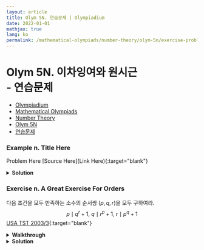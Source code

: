 ```yaml
---
layout: article
title: Olym 5N. 연습문제 | Olympiadium
date: 2022-01-01
mathjax: true
lang: ko
permalink: /mathematical-olympiads/number-theory/olym-5n/exercise-problems/
---
```

# Olym 5N. 이차잉여와 원시근 <br> <ssup> - 연습문제</ssup>

<ul class="breadcrumb">
	<li><a href="{{ site.url }}">Olympiadium</a></li> 
	<li><a href="{{ site.url }}mathematical-olympiads/">Mathematical Olympiads</a></li> 
	<li><a href="{{ site.url }}mathematical-olympiads/number-theory/">Number Theory</a></li> 
	<li><a href="{{ site.url }}mathematical-olympiads/number-theory/olym-5n/">Olym 5N</a></li> 
	<li><a href="{{ site.url }}mathematical-olympiads/number-theory/olym-5n/exercise-problems/">연습문제</a></li>
</ul>

### Example n. Title Here
<skyblueboard> Problem Here </skyblueboard>
[Source Here](Link Here){:target="blank"}
<pinkborder><details>
<summary><b>Solution</b></summary>
Solution Here. 
</details></pinkborder>

### Exercise n. A Great Exercise For Orders
<skyblueboard> 다음 조건을 모두 만족하는 소수의 순서쌍 $(p, q, r)$을 모두 구하여라. $$p \mid q^r+1, \ q \mid r^p+1, \ r \mid p^q+1$$ </skyblueboard>
[USA TST 2003/3](https://artofproblemsolving.com/community/c6h58445p357351){:target="blank"}
<purpleborder><details>
<summary><b>Walkthrough</b></summary>
<purpleborder><details>
<summary><b>Part (a)</b></summary>
$p, q, r$ 중 같은 두 수가 존재하는 경우와, $p, q, r$ 중 $2$가 존재하는 경우를 먼저 살펴본다. <ssbr/>
일반성을 잃지 않고 $p, q, r$ 중 $p$가 최소라고 할 수 있다. 
</details></purpleborder>
<purpleborder><details>
<summary><b>Part (b)</b></summary>
$q^r \equiv -1 \pmod{p}$에서 $q^{2r} \equiv 1 \pmod{p}$이므로, $$\mathrm{ord}_q(p) \mid 2r$$를 얻는다. 
</details></purpleborder>
<purpleborder><details>
<summary><b>Part (c)</b></summary>
Hint Here. 
</details></purpleborder>
</details></purpleborder>
<pinkborder><details>
<summary><b>Solution</b></summary>
우선, $p, q, r$ 중 같은 두 수가 존재하는 경우, $p=q$이면 $p \mid p^r+1 \implies p \mid 1$ 가 되어 모순이다. <ssbr/>

먼저, $p, q, r$이 모두 홀수인 경우를 보자. 
$q^r \equiv -1 \pmod{p}$에서 $q^{2r} \equiv 1 \pmod{p}$이므로, $$\mathrm{ord}_q(p) \mid 2r$$을 얻는다. 
$r$은 소수이므로, $\mathrm{ord}_q(p) = 1, 2, r, 2r$이 되고, 각 경우를 살펴보자. <ssbr/>

<ul>
  <li> $\mathrm{ord}_q(p)=1$인 경우: $q \equiv 1 \pmod{p}, \ q^r \equiv 1 \equiv -1 \pmod{p}$에서 $p=2$로 가정에 모순이다.  <ssbr/></li>
  <li> $\mathrm{ord}_q(p)=r$인 경우: $q^r \equiv 1 \equiv -1 \pmod{p}$에서 $p=2$로 가정에 모순이다. <ssbr/></li>
  <li> $\mathrm{ord}_q(p)=2r$인 경우: $2r \mid p-1 \implies r \mid p-1$.<br> 따라서, $p \equiv 1 \pmod{r}$이고, $p^q \equiv -1 \pmod{r}$에 대입하면 $1 \equiv -1 \pmod{r} \implies r=2$로 가정에 모순이다. <ssbr/></li>
  <li> $\mathrm{ord}_q(p)=2$인 경우: $q^2 \equiv 1 \pmod{p}$에서 $p \mid q^2-1 = (q-1)(q+1) \implies p \mid q+1$.<br> 같은 방법으로, $\mathrm{ord}_p(r)=2, \mathrm{ord}_r(q)=2$이고, $q \mid r+1, r \mid p+1$까지 얻을 수 있다.<br> $p, q, r$이 홀수이므로, $p \mid \frac{q+1}{2}, q \mid \frac{r+1}{2}, r \mid \frac{p+1}{2}$인데, 크기비교를 통해 $$p \le \frac{q+1}{2} \le \frac{r+3}{4} \le \frac{p+7}{8}$$가 되어, $p \le 1$로 모순이다. <ssbr/></li>
</ul>
따라서 $p, q, r$이 홀수인 경우는 해가 없다. <ssbr/>

이제 $p, q, r$ 중 2가 있는 경우를 살펴보면, (일반성을 잃지 않고 $p=2; q, r>2$라 가정하자.) <br>
문제 조건은 $q \mid r^2+1, r \mid 2^q+1$로 쓸 수 있고, $2^q \equiv -1 \pmod{r}$에서 $\mathrm{ord}_2(r)=1, 2, r, 2r$이 된다. <br>
<ul>
  <li> $\mathrm{ord}_2(r)=1$인 경우: $2 \equiv 1 \pmod{r}$에서 $r=1$이 되어 모순이다. <ssbr/></li>
  <li> $\mathrm{ord}_2(r)=2$인 경우: $4 \equiv 1 \pmod{r}$에서 $r=3$이고, $q \mid r^2+1=10$에서 $q=5$. 따라서 순서쌍 $(p, q, r)=(2, 5, 3)$이 조건을 만족한다. <ssbr/></li>
  <li> $\mathrm{ord}_2(r)=q$인 경우: $2^q \equiv 1 \equiv -1 \pmod{r}$에서 $r=2$가 되어 모순이다. <ssbr/></li>
  <li> $\mathrm{ord}_2(r)=2q$인 경우: $2q \mid r-1 \implies q \mid r-1 \implies r^2 \equiv 1 \equiv -1 \pmod{q}$에서 $q=2$가 되어 모순이다. <ssbr/></li>
</ul>
따라서 $(p, q, r)=(2, 5, 3)$은 조건에 대입시 성립하고, 같은 방법으로 $q=2$와 $r=2$인 경우 $(p, q, r)=(3, 2, 5), (5, 3, 2)$를 얻어, 답은 $\boxed{(p, q, r)=(2, 5, 3), (3, 2, 5), (5, 3, 2)}$가 된다. 
</details></pinkborder>
